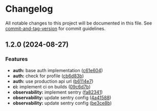 # Changelog

All notable changes to this project will be documented in this file. See [commit-and-tag-version](https://github.com/absolute-version/commit-and-tag-version) for commit guidelines.

## 1.2.0 (2024-08-27)


### Features

* **auth:** base auth implementation ([c61e604](https://github.com/LingoLinkApp/LingoLink/commit/c61e604a73659fb5c8dbb2ee6b0f681b6234c170))
* **auth:** check for profile ([cb6d83b](https://github.com/LingoLinkApp/LingoLink/commit/cb6d83b90ce164e4e10ada334db9d3f121836d0d))
* **auth:** use production api url ([b6114e7](https://github.com/LingoLinkApp/LingoLink/commit/b6114e757395f5787d66802f8937f016914c100d))
* **ci:** implement ci on builds ([09c6d7b](https://github.com/LingoLinkApp/LingoLink/commit/09c6d7bea021c54b9c2c8b3982f6f86c7a473d4b))
* **observability:** implement sentry ([fa82341](https://github.com/LingoLinkApp/LingoLink/commit/fa82341e948cbcf1b29f8b2940c702bded53340b))
* **observability:** update sentry config ([4a41588](https://github.com/LingoLinkApp/LingoLink/commit/4a41588a715f0da12ee03c2e255e490a89738030))
* **observability:** update sentry config ([be3ce8b](https://github.com/LingoLinkApp/LingoLink/commit/be3ce8b0a4edd7cad2647b1ec0b7ab85a7c8198a))
